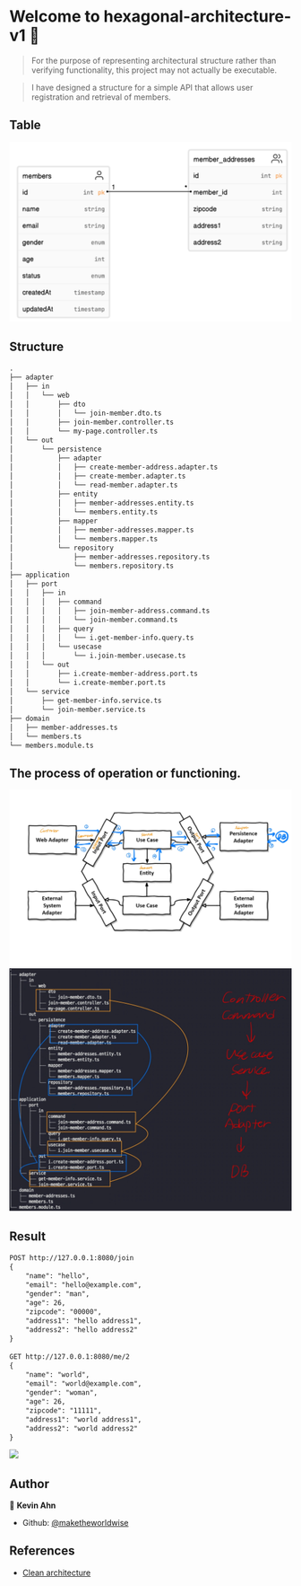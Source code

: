 # Welcome to hexagonal-architecture-v1 👋

> For the purpose of representing architectural structure rather than verifying functionality, this project may not actually be executable.

> I have designed a structure for a simple API that allows user registration and retrieval of members.

## Table

![](./docs/images/table.png)

## Structure

```
.
├── adapter
│   ├── in
│   │   └── web
│   │       ├── dto
│   │       │   └── join-member.dto.ts
│   │       ├── join-member.controller.ts
│   │       └── my-page.controller.ts
│   └── out
│       └── persistence
│           ├── adapter
│           │   ├── create-member-address.adapter.ts
│           │   ├── create-member.adapter.ts
│           │   └── read-member.adapter.ts
│           ├── entity
│           │   ├── member-addresses.entity.ts
│           │   └── members.entity.ts
│           ├── mapper
│           │   ├── member-addresses.mapper.ts
│           │   └── members.mapper.ts
│           └── repository
│               ├── member-addresses.repository.ts
│               └── members.repository.ts
├── application
│   ├── port
│   │   ├── in
│   │   │   ├── command
│   │   │   │   ├── join-member-address.command.ts
│   │   │   │   └── join-member.command.ts
│   │   │   ├── query
│   │   │   │   └── i.get-member-info.query.ts
│   │   │   └── usecase
│   │   │       └── i.join-member.usecase.ts
│   │   └── out
│   │       ├── i.create-member-address.port.ts
│   │       └── i.create-member.port.ts
│   └── service
│       ├── get-member-info.service.ts
│       └── join-member.service.ts
├── domain
│   ├── member-addresses.ts
│   └── members.ts
└── members.module.ts
```

## The process of operation or functioning.

![](./docs/images/1.jpg)
![](./docs/images/2.jpg)

## Result

```
POST http://127.0.0.1:8080/join
{
    "name": "hello",
    "email": "hello@example.com",
    "gender": "man",
    "age": 26,
    "zipcode": "00000",
    "address1": "hello address1",
    "address2": "hello address2"
}

GET http://127.0.0.1:8080/me/2
{
    "name": "world",
    "email": "world@example.com",
    "gender": "woman",
    "age": 26,
    "zipcode": "11111",
    "address1": "world address1",
    "address2": "world address2"
}
```

![](./docs/images/result.jpg)

## Author

👤 **Kevin Ahn**

* Github: [@maketheworldwise](https://github.com/maketheworldwise)

## References

- [Clean architecture](https://github.com/wikibook/clean-architecture)
